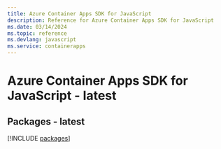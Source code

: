 ```yaml
---
title: Azure Container Apps SDK for JavaScript
description: Reference for Azure Container Apps SDK for JavaScript
ms.date: 03/14/2024
ms.topic: reference
ms.devlang: javascript
ms.service: containerapps
---
```

# Azure Container Apps SDK for JavaScript - latest
## Packages - latest
[!INCLUDE [packages](container-apps-index.md)]